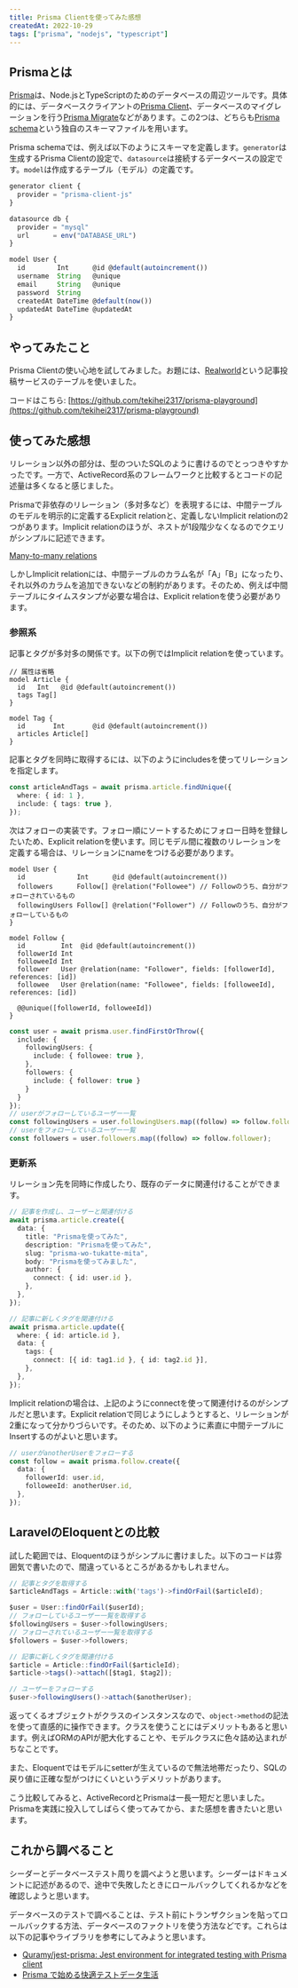 ```yaml
---
title: Prisma Clientを使ってみた感想
createdAt: 2022-10-29
tags: ["prisma", "nodejs", "typescript"]
---
```


## Prismaとは

[Prisma](https://www.prisma.io/)は、Node.jsとTypeScriptのためのデータベースの周辺ツールです。具体的には、データベースクライアントの[Prisma Client](https://www.prisma.io/docs/concepts/components/prisma-client)、データベースのマイグレーションを行う[Prisma Migrate](https://www.prisma.io/docs/concepts/components/prisma-migrate)などがあります。この2つは、どちらも[Prisma schema](https://www.prisma.io/docs/concepts/components/prisma-schema)という独自のスキーマファイルを用います。

Prisma schemaでは、例えば以下のようにスキーマを定義します。`generator`は生成するPrisma Clientの設定で、`datasource`は接続するデータベースの設定です。`model`は作成するテーブル（モデル）の定義です。

```ts
generator client {
  provider = "prisma-client-js"
}

datasource db {
  provider = "mysql"
  url      = env("DATABASE_URL")
}

model User {
  id        Int      @id @default(autoincrement())
  username  String   @unique
  email     String   @unique
  password  String
  createdAt DateTime @default(now())
  updatedAt DateTime @updatedAt
}
```

## やってみたこと

Prisma Clientの使い心地を試してみました。お題には、[Realworld](https://github.com/gothinkster/realworld)という記事投稿サービスのテーブルを使いました。

コードはこちら: [https://github.com/tekihei2317/prisma-playground](https://github.com/tekihei2317/prisma-playground)

## 使ってみた感想

リレーション以外の部分は、型のついたSQLのように書けるのでとっつきやすかったです。一方で、ActiveRecord系のフレームワークと比較するとコードの記述量は多くなると感じました。

Prismaで非依存のリレーション（多対多など）を表現するには、中間テーブルのモデルを明示的に定義するExplicit relationと、定義しないImplicit relationの2つがあります。Implicit relationのほうが、ネストが1段階少なくなるのでクエリがシンプルに記述できます。

[Many-to-many relations](https://www.prisma.io/docs/concepts/components/prisma-schema/relations/many-to-many-relations)

しかしImplicit relationには、中間テーブルのカラム名が「A」「B」になったり、それ以外のカラムを追加できないなどの制約があります。そのため、例えば中間テーブルにタイムスタンプが必要な場合は、Explicit relationを使う必要があります。

### 参照系

記事とタグが多対多の関係です。以下の例ではImplicit relationを使っています。

```prisma
// 属性は省略
model Article {
  id   Int   @id @default(autoincrement())
  tags Tag[]
}

model Tag {
  id       Int       @id @default(autoincrement())
  articles Article[]
}
```

記事とタグを同時に取得するには、以下のようにincludesを使ってリレーションを指定します。

```ts
const articleAndTags = await prisma.article.findUnique({
  where: { id: 1 },
  include: { tags: true },
});
```

次はフォローの実装です。フォロー順にソートするためにフォロー日時を登録したいため、Explicit relationを使います。同じモデル間に複数のリレーションを定義する場合は、リレーションにnameをつける必要があります。

```prisma
model User {
  id             Int      @id @default(autoincrement())
  followers      Follow[] @relation("Followee") // Followのうち、自分がフォローされているもの
  followingUsers Follow[] @relation("Follower") // Followのうち、自分がフォローしているもの
}

model Follow {
  id         Int  @id @default(autoincrement())
  followerId Int
  followeeId Int
  follower   User @relation(name: "Follower", fields: [followerId], references: [id])
  followee   User @relation(name: "Followee", fields: [followeeId], references: [id])

  @@unique([followerId, followeeId])
}
```

```ts
const user = await prisma.user.findFirstOrThrow({
  include: {
    followingUsers: {
      include: { followee: true },
    },
    followers: {
      include: { follower: true }
    }
  }
});
// userがフォローしているユーザー一覧
const followingUsers = user.followingUsers.map((follow) => follow.followee);
// userをフォローしているユーザー一覧
const followers = user.followers.map((follow) => follow.follower);
```

### 更新系

リレーション先を同時に作成したり、既存のデータに関連付けることができます。

```ts
// 記事を作成し、ユーザーと関連付ける
await prisma.article.create({
  data: {
    title: "Prismaを使ってみた",
    description: "Prismaを使ってみた",
    slug: "prisma-wo-tukatte-mita",
    body: "Prismaを使ってみました",
    author: {
      connect: { id: user.id },
    },
  },
});

// 記事に新しくタグを関連付ける
await prisma.article.update({
  where: { id: article.id },
  data: {
    tags: {
      connect: [{ id: tag1.id }, { id: tag2.id }],
    },
  },
});
```

Implicit relationの場合は、上記のようにconnectを使って関連付けるのがシンプルだと思います。Explicit relationで同じようにしようとすると、リレーションが2重になって分かりづらいです。そのため、以下のように素直に中間テーブルにInsertするのがよいと思います。

```ts
// userがanotherUserをフォローする
const follow = await prisma.follow.create({
  data: {
    followerId: user.id,
    followeeId: anotherUser.id,
  },
});
```

## LaravelのEloquentとの比較

試した範囲では、Eloquentのほうがシンプルに書けました。以下のコードは雰囲気で書いたので、間違っているところがあるかもしれません。

```ts
// 記事とタグを取得する
$articleAndTags = Article::with('tags')->findOrFail($articleId);

$user = User::findOrFail($userId);
// フォローしているユーザー一覧を取得する
$followingUsers = $user->followingUsers;
// フォローされているユーザー一覧を取得する
$followers = $user->followers;

// 記事に新しくタグを関連付ける
$article = Article::findOrFail($articleId);
$article->tags()->attach([$tag1, $tag2]);

// ユーザーをフォローする
$user->followingUsers()->attach($anotherUser);
```

返ってくるオブジェクトがクラスのインスタンスなので、`object->method`の記法を使って直感的に操作できます。クラスを使うことにはデメリットもあると思います。例えばORMのAPIが肥大化することや、モデルクラスに色々詰め込まれがちなことです。

また、Eloquentではモデルにsetterが生えているので無法地帯だったり、SQLの戻り値に正確な型がつけにくいというデメリットがあります。

こう比較してみると、ActiveRecordとPrismaは一長一短だと思いました。Prismaを実践に投入してしばらく使ってみてから、また感想を書きたいと思います。

## これから調べること

シーダーとデータベーステスト周りを調べようと思います。シーダーはドキュメントに記述があるので、途中で失敗したときにロールバックしてくれるかなどを確認しようと思います。

データベースのテストで調べることは、テスト前にトランザクションを貼ってロールバックする方法、データベースのファクトリを使う方法などです。これらは以下の記事やライブラリを参考にしてみようと思います。

- [Quramy/jest-prisma: Jest environment for integrated testing with Prisma client](https://github.com/Quramy/jest-prisma)
- [Prisma で始める快適テストデータ生活](https://zenn.dev/seya/articles/5d384daafb1c24)
